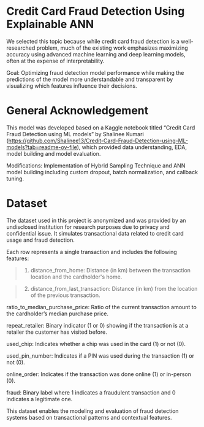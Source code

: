 # Credit Card Fraud Detection Using Explainable ANN
We selected this topic because while credit card fraud detection is a well-researched problem, much of the existing work emphasizes maximizing accuracy using advanced machine learning and deep learning models, often at the expense of interpretability. 

Goal: Optimizing fraud detection model performance while making the predictions of the model more understandable and transparent by visualizing which features influence their decisions.

# General Acknowledgement
This model was developed based on a Kaggle notebook titled “Credit Card Fraud Detection using ML models” by Shalinee Kumari (https://github.com/Shalinee13/Credit-Card-Fraud-Detection-using-ML-models?tab=readme-ov-file), which provided data understanding, EDA, model building and model evaluation.

Modifications: Implementation of Hybrid Sampling Technique and ANN model building including custom dropout, batch normalization, and callback tuning. 

# Dataset 
The dataset used in this project is anonymized and was provided by an undisclosed institution for research purposes due to privacy and confidential issue. It simulates transactional data related to credit card usage and fraud detection.

Each row represents a single transaction and includes the following features:

> 1) distance_from_home: Distance (in km) between the transaction location and the cardholder's home.

> 2) distance_from_last_transaction: Distance (in km) from the location of the previous transaction.

ratio_to_median_purchase_price: Ratio of the current transaction amount to the cardholder’s median purchase price.

repeat_retailer: Binary indicator (1 or 0) showing if the transaction is at a retailer the customer has visited before.

used_chip: Indicates whether a chip was used in the card (1) or not (0).

used_pin_number: Indicates if a PIN was used during the transaction (1) or not (0).

online_order: Indicates if the transaction was done online (1) or in-person (0).

fraud: Binary label where 1 indicates a fraudulent transaction and 0 indicates a legitimate one.

This dataset enables the modeling and evaluation of fraud detection systems based on transactional patterns and contextual features.

